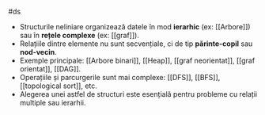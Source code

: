 #ds

- Structurile neliniare organizează datele în mod **ierarhic** (ex: [[Arbore]]) sau în **rețele complexe** (ex: [[graf]]).
- Relațiile dintre elemente nu sunt secvențiale, ci de tip **părinte-copil** sau **nod-vecin**.
- Exemple principale: [[Arbore binari]], [[Heap]], [[graf neorientat]], [[graf orientat]], [[DAG]].
- Operațiile și parcurgerile sunt mai complexe: [[DFS]], [[BFS]], [[topological sort]], etc.
- Alegerea unei astfel de structuri este esențială pentru probleme cu relații multiple sau ierarhii.

